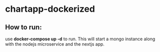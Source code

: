 # chartapp-dockerized

## How to run:
use **docker-compose up -d** to run. This will start a mongo instance along with the nodejs microservice and the nextjs app.